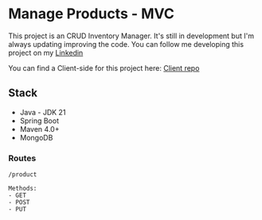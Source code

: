 # Manage Products - MVC

This project is an CRUD Inventory Manager. It's still in development but I'm always updating improving the code. You can follow me developing this project on my [Linkedin](https://www.linkedin.com/in/gildasioabraao/)

You can find a Client-side for this project here: [Client repo](https://github.com/Gildasio-Abraao/Inventory-Manager-Client)

## Stack

- Java - JDK 21
- Spring Boot
- Maven 4.0+
- MongoDB

### Routes
```
/product

Methods:
- GET
- POST
- PUT  
```